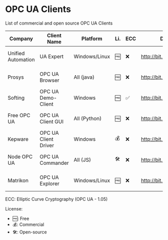 # OPC UA Clients
List of commercial and open source OPC UA Clients

| Company            | Client Name          | Platform     | Li.| ECC |  Download link                  | Last version        |
|--------------------|----------------------|--------------|----|---- |---------------------------------|---------------------|
| Unified Automation | UA Expert            | Windows/Linux| 🆓 | ❌ | http://bit.ly/UaExpert          | 1.7.2  (2025-03-31) |
| Prosys             | OPC UA Browser       | All (java)   | 🆓 | ❌ | http://bit.ly/ProsysOpcUaClient | 5.0.0  (2023-11-06) |
| Softing            | OPC UA Demo-Client   | Windows      | 🆓 | ✅ | http://bit.ly/SoftingOpcUa      | 2.40.0 (2025-04-01) |
| Free OPC UA        | OPC UA Client GUI    | All (Python) | 🆓 | ❌ | http://bit.ly/FreeOpcUA         | 0.8.4  (2022-01-31) |
| Kepware            | OPC UA Client Driver | Windows      | 💰 | ❌ | http://bit.ly/KepwareOpcUa      | ???                 |
| Node OPC UA        | OPC UA Commander     | All (JS)     | 🛠️ | ❌ | http://bit.ly/NodeOpcUaClient   | 0.39.0 (2024-08-09) |
| Matrikon           | OPC UA Explorer      | Windows/Linux| 🆓 | ❌ | http://bit.ly/Matrikon          | 2.3.2  (2024-10-07) |

ECC: Elliptic Curve Cryptography (OPC UA - 1.05)

License:
- 🆓: Free
- 💰: Commercial
- 🛠️: Open-source
